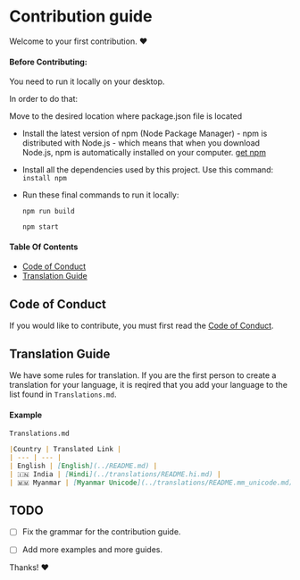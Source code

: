 ﻿# Contribution guide

Welcome to your first contribution. :heart:

#### Before Contributing:
You need to run it locally on your desktop.

In order to do that:

Move to the desired location where package.json file is located

- Install the latest version of npm (Node Package Manager) -
    npm is distributed with Node.js - which means that when you download Node.js,
    npm is automatically installed on your computer.
    [get npm](https://www.npmjs.com/get-npm)
- Install all the dependencies used by this project.
   Use this command:  `install npm`

- Run these final commands to run it locally:

  `npm run build`
  
  `npm start`

#### Table Of Contents
- [Code of Conduct](#code-of-conduct)
- [Translation Guide](#translation-guide)

## Code of Conduct
If you would like to contribute, you must first read the [Code of Conduct](../CODE_OF_CONDUCT.md).

## Translation Guide
We have some rules for translation. If you are the first person to create a translation for your language, it is reqired that you add your language to the list found in `Translations.md`.

#### Example

`Translations.md`
```markdown
|Country | Translated Link |
| --- | --- |
| English | [English](../README.md) |
| 🇮🇳 India | [Hindi](../translations/README.hi.md) |
| 🇲🇲 Myanmar | [Myanmar Unicode](../translations/README.mm_unicode.md), Myanmar ZawGyi |
```

## TODO
- [ ] Fix the grammar for the contribution guide.
- [ ] Add more examples and more guides.


Thanks! :heart:
